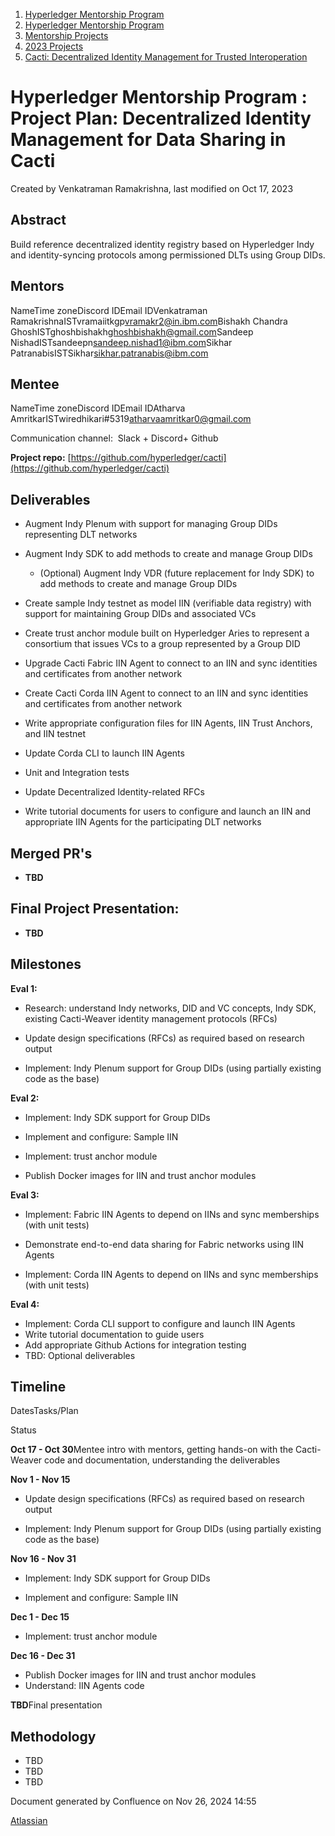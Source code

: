 1. [Hyperledger Mentorship Program](index.html)
2. [Hyperledger Mentorship Program](Hyperledger-Mentorship-Program_21954571.html)
3. [Mentorship Projects](Mentorship-Projects_21954604.html)
4. [2023 Projects](2023-Projects_21954865.html)
5. [Cacti: Decentralized Identity Management for Trusted Interoperation](21959660.html)

# Hyperledger Mentorship Program : Project Plan: Decentralized Identity Management for Data Sharing in Cacti

Created by Venkatraman Ramakrishna, last modified on Oct 17, 2023

## **Abstract**

Build reference decentralized identity registry based on Hyperledger Indy and identity-syncing protocols among permissioned DLTs using Group DIDs.

## **Mentors**

NameTime zoneDiscord IDEmail IDVenkatraman RamakrishnaISTvramaiitkgp[vramakr2@in.ibm.com](mailto:peter.somogyvari@accenture.com)Bishakh Chandra GhoshISTghoshbishakh[ghoshbishakh@gmail.com](mailto:ghoshbishakh@gmail.com)Sandeep NishadISTsandeepn[sandeep.nishad1@ibm.com](mailto:sandeep.nishad1@ibm.com)Sikhar PatranabisISTSikhar[sikhar.patranabis@ibm.com](mailto:sikhar.patranabis@ibm.com)

## **Mentee**

NameTime zoneDiscord IDEmail IDAtharva AmritkarISTwiredhikari#5319[atharvaamritkar0@gmail.com](mailto:atharvaamritkar0@gmail.com)

Communication channel:  Slack + Discord+ Github

**Project repo:** [https://github.com/hyperledger/cacti](https://github.com/hyperledger/cacti)

## **Deliverables**

- Augment Indy Plenum with support for managing Group DIDs representing DLT networks
- Augment Indy SDK to add methods to create and manage Group DIDs
  
  - (Optional) Augment Indy VDR (future replacement for Indy SDK) to add methods to create and manage Group DIDs
- Create sample Indy testnet as model IIN (verifiable data registry) with support for maintaining Group DIDs and associated VCs
- Create trust anchor module built on Hyperledger Aries to represent a consortium that issues VCs to a group represented by a Group DID
- Upgrade Cacti Fabric IIN Agent to connect to an IIN and sync identities and certificates from another network
- Create Cacti Corda IIN Agent to connect to an IIN and sync identities and certificates from another network
- Write appropriate configuration files for IIN Agents, IIN Trust Anchors, and IIN testnet
- Update Corda CLI to launch IIN Agents
- Unit and Integration tests
- Update Decentralized Identity-related RFCs
- Write tutorial documents for users to configure and launch an IIN and appropriate IIN Agents for the participating DLT networks

## **Merged PR's**

- **TBD**

## **Final Project Presentation:**

- **TBD**

## **Milestones**

**Eval 1:**

- Research: understand Indy networks, DID and VC concepts, Indy SDK, existing Cacti-Weaver identity management protocols (RFCs)
  
- Update design specifications (RFCs) as required based on research output
  
- Implement: Indy Plenum support for Group DIDs (using partially existing code as the base)
  

**Eval 2:**

- Implement: Indy SDK support for Group DIDs
  
- Implement and configure: Sample IIN
  
- Implement: trust anchor module
- Publish Docker images for IIN and trust anchor modules

**Eval 3:**

- Implement: Fabric IIN Agents to depend on IINs and sync memberships (with unit tests)
  
- Demonstrate end-to-end data sharing for Fabric networks using IIN Agents
  
- Implement: Corda IIN Agents to depend on IINs and sync memberships (with unit tests)

**Eval 4:**

- Implement: Corda CLI support to configure and launch IIN Agents
- Write tutorial documentation to guide users
- Add appropriate Github Actions for integration testing
- TBD: Optional deliverables

## **Timeline**

DatesTasks/Plan

Status

**Oct 17 - Oct 30**Mentee intro with mentors, getting hands-on with the Cacti-Weaver code and documentation, understanding the deliverables

**Nov 1 - Nov 15**

- Update design specifications (RFCs) as required based on research output
  
- Implement: Indy Plenum support for Group DIDs (using partially existing code as the base)

**Nov 16 - Nov 31**

- Implement: Indy SDK support for Group DIDs
  
- Implement and configure: Sample IIN

**Dec 1 - Dec 15**

- Implement: trust anchor module

**Dec 16 - Dec 31**

- Publish Docker images for IIN and trust anchor modules
- Understand: IIN Agents code

**TBD**Final presentation

## **Methodology**

- TBD
- TBD
- TBD

Document generated by Confluence on Nov 26, 2024 14:55

[Atlassian](http://www.atlassian.com/)
